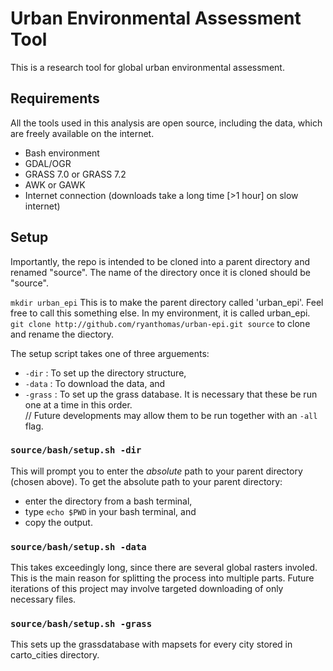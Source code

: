 Urban Environmental Assessment Tool
==================================

This is a research tool for global urban environmental assessment.

## Requirements
All the tools used in this analysis are open source, including the data, which are freely available on the internet.
- Bash environment
- GDAL/OGR
- GRASS 7.0 or GRASS 7.2
- AWK or GAWK
- Internet connection (downloads take a long time [>1 hour] on slow internet)

## Setup
Importantly, the repo is intended to be cloned into a parent directory and renamed "source". The name of the directory once it is cloned should be "source".

`mkdir urban_epi` This is to make the parent directory called 'urban_epi'. Feel free to call this something else. In my environment, it is called urban_epi.</br>
`git clone http://github.com/ryanthomas/urban-epi.git source` to clone and rename the diectory.

The setup script takes one of three arguements: 
- `-dir` : To set up the directory structure,
- `-data` : To download the data, and
- `-grass` : To set up the grass database.
It is necessary that these be run one at a time in this order. </br>
// Future developments may allow them to be run together with an `-all` flag.</br>

### `source/bash/setup.sh -dir`</br>
This will prompt you to enter the <i>absolute</i> path to your parent directory (chosen above). To get the absolute path to your parent directory:</br> 
- enter the directory from a bash terminal, </br> 
- type `echo $PWD` in your bash terminal, and</br>
- copy the output.

### `source/bash/setup.sh -data` </br>
This takes exceedingly long, since there are several global rasters involed. This is the main reason for splitting the process into multiple parts. Future iterations of this project may involve targeted downloading of only necessary files. 

### `source/bash/setup.sh -grass` </br>
This sets up the grassdatabase with mapsets for every city stored in carto_cities directory.

